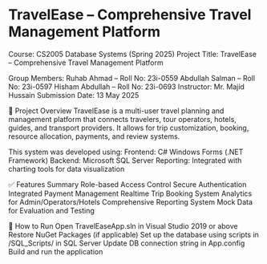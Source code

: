 # TravelEase – Comprehensive Travel Management Platform
Course: CS2005 Database Systems (Spring 2025)
Project Title: TravelEase – Comprehensive Travel Management Platform

Group Members:
Ruhab Ahmad – Roll No: 23i-0559
Abdullah Salman – Roll No: 23i-0597
Hisham Abdullah – Roll No: 23i-0693
Instructor: Mr. Majid Hussain
Submission Date: 13 May 2025

📌 Project Overview
TravelEase is a multi-user travel planning and management platform that connects travelers, tour operators, hotels, guides, and transport providers. It allows for trip customization, booking, resource allocation, payments, and review systems.

This system was developed using:
Frontend: C# Windows Forms (.NET Framework)
Backend: Microsoft SQL Server
Reporting: Integrated with charting tools for data visualization

✅ Features Summary
Role-based Access Control
Secure Authentication
Integrated Payment Management
Realtime Trip Booking System
Analytics for Admin/Operators/Hotels
Comprehensive Reporting System
Mock Data for Evaluation and Testing

🚀 How to Run
Open TravelEaseApp.sln in Visual Studio 2019 or above
Restore NuGet Packages (if applicable)
Set up the database using scripts in /SQL_Scripts/ in SQL Server
Update DB connection string in App.config
Build and run the application
